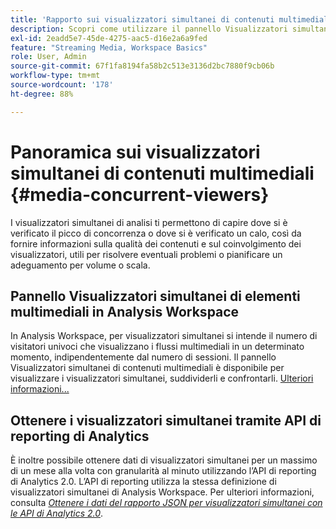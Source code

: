 ```yaml
---
title: 'Rapporto sui visualizzatori simultanei di contenuti multimediali '
description: Scopri come utilizzare il pannello Visualizzatori simultanei di contenuti multimediali per analizzare i visualizzatori simultanei e comprendere la concorrenza dei picchi e i rilasci.
exl-id: 2eadd5e7-45de-4275-aac5-d16e2a6a9fed
feature: "Streaming Media, Workspace Basics"
role: User, Admin
source-git-commit: 67f1fa8194fa58b2c513e3136d2bc7880f9cb06b
workflow-type: tm+mt
source-wordcount: '178'
ht-degree: 88%

---
```


# Panoramica sui visualizzatori simultanei di contenuti multimediali {#media-concurrent-viewers}

I visualizzatori simultanei di analisi ti permettono di capire dove si è verificato il picco di concorrenza o dove si è verificato un calo, così da fornire informazioni sulla qualità dei contenuti e sul coinvolgimento dei visualizzatori, utili per risolvere eventuali problemi o pianificare un adeguamento per volume o scala.

## Pannello Visualizzatori simultanei di elementi multimediali in Analysis Workspace

In Analysis Workspace, per visualizzatori simultanei si intende il numero di visitatori univoci che visualizzano i flussi multimediali in un determinato momento, indipendentemente dal numero di sessioni. Il pannello Visualizzatori simultanei di contenuti multimediali è disponibile per visualizzare i visualizzatori simultanei, suddividerli e confrontarli. [Ulteriori informazioni...](https://experienceleague.adobe.com/docs/analytics/analyze/analysis-workspace/panels/media-concurrent-viewers.html?lang=it)

## Ottenere i visualizzatori simultanei tramite API di reporting di Analytics

È inoltre possibile ottenere dati di visualizzatori simultanei per un massimo di un mese alla volta con granularità al minuto utilizzando l’API di reporting di Analytics 2.0. L’API di reporting utilizza la stessa definizione di visualizzatori simultanei di Analysis Workspace.  Per ulteriori informazioni, consulta [_*Ottenere i dati del rapporto JSON per visualizzatori simultanei con le API di Analytics 2.0*_](/help/reporting/reports-and-analytics/get-concurrent-json20.md).

